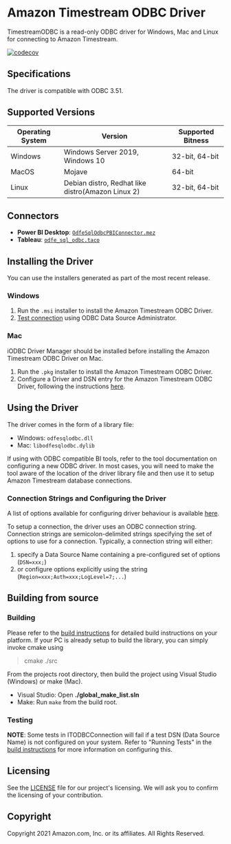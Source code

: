 # Amazon Timestream ODBC Driver

TimestreamODBC is a read-only ODBC driver for Windows, Mac and Linux for connecting to Amazon Timestream.

[![codecov](https://codecov.io/gh/Bit-Quill/timestream-odbc/branch/develop/graph/badge.svg?token=MNHPEGAK9D)](https://codecov.io/gh/Bit-Quill/timestream-odbc)

## Specifications

The driver is compatible with ODBC 3.51.

## Supported Versions


  | Operating System  | Version | Supported Bitness |
  | ------------- |-------------| ----------------- |
  |  Windows    |  Windows Server 2019, Windows 10  | 32-bit, 64-bit |
  |  MacOS    |  Mojave | 64-bit |
  |  Linux    |  Debian distro, Redhat like distro(Amazon Linux 2)  |  32-bit, 64-bit  |

## Connectors

* **Power BI Desktop**: [`OdfeSqlOdbcPBIConnector.mez`](./src/PowerBIConnector/bin/Release/OdfeSqlOdbcPBIConnector.mez)
* **Tableau**: [`odfe_sql_odbc.taco`](./src/TableauConnector/odfe_sql_odbc/odfe_sql_odbc.taco)

## Installing the Driver

You can use the installers generated as part of the most recent release.

### Windows

1. Run the `.msi` installer to install the Amazon Timestream ODBC Driver.
2. [Test connection](./docs/user/windows_configure_dsn.md) using ODBC Data Source Administrator.

### Mac

iODBC Driver Manager should be installed before installing the Amazon Timestream ODBC Driver on Mac.

1. Run the `.pkg` installer to install the Amazon Timestream ODBC Driver.
2. Configure a Driver and DSN entry for the Amazon Timestream ODBC Driver, following the instructions [here](./docs/user/mac_configure_dsn.md).

## Using the Driver

The driver comes in the form of a library file:
* Windows: `odfesqlodbc.dll`
* Mac: `libodfesqlodbc.dylib`

If using with ODBC compatible BI tools, refer to the tool documentation on configuring a new ODBC driver. In most cases, you will need to make the tool aware of the location of the driver library file and then use it to setup Amazon Timestream database connections.

### Connection Strings and Configuring the Driver

A list of options available for configuring driver behaviour is available [here](./docs/user/configuration_options.md).

To setup a connection, the driver uses an ODBC connection string. Connection strings are semicolon-delimited strings specifying the set of options to use for a connection. Typically, a connection string will either:

1. specify a Data Source Name containing a pre-configured set of options (`DSN=xxx;`)
2. or configure options explicitly using the string (`Region=xxx;Auth=xxx;LogLevel=7;...`)

## Building from source

### Building

Please refer to the [build instructions](./docs/dev/BUILD_INSTRUCTIONS.md) for detailed build instructions on your platform.
If your PC is already setup to build the library, you can simply invoke cmake using

> cmake ./src

From the projects root directory, then build the project using Visual Studio (Windows) or make (Mac).

* Visual Studio: Open **./global_make_list.sln**
* Make: Run `make` from the build root.

### Testing

**NOTE**: Some tests in ITODBCConnection will fail if a test DSN (Data Source Name) is not configured on your system. Refer to "Running Tests" in the [build instructions](./BUILD_INSTRUCTIONS.md) for more information on configuring this.

## Licensing

See the [LICENSE](./LICENSE) file for our project's licensing. We will ask you to confirm the licensing of your contribution.

## Copyright

Copyright 2021 Amazon.com, Inc. or its affiliates. All Rights Reserved.
